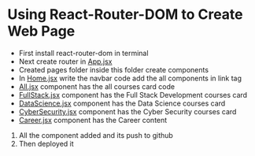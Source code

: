 # Using React-Router-DOM to Create Web Page
- First install react-router-dom in terminal
- Next create router in [App.jsx](App.jsx)
- Created pages folder inside this folder create components
- In [Home.jsx](./src/pages/Home.jsx) write the navbar code add the all components in link tag
- [All.jsx](./src/pages/All.jsx) component has the all courses card code
- [FullStack.jsx](./src/pages/FullStack.jsx) component has the Full Stack Development courses card
- [DataScience.jsx](./src/pages/DataScience.jsx) component has the Data Science courses card
- [CyberSecurity.jsx](./src/pages/CyberSecurity.jsx) component has the Cyber Security courses card
- [Career.jsx](./src/pages/Career.jsx) component has the Career content
1. All the component added and its push to github
2. Then deployed it